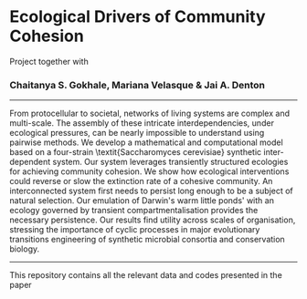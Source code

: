 # Ecological Drivers of Community Cohesion

Project together with 

### Chaitanya S. Gokhale, Mariana Velasque & Jai A. Denton

---

From protocellular to societal, networks of living systems are complex and multi-scale. 
The assembly of these intricate interdependencies, under ecological pressures, can be nearly impossible to understand using pairwise methods. 
We develop a mathematical and computational model based on a four-strain \textit{Saccharomyces cerevisiae} synthetic inter-dependent system.
Our system leverages transiently structured ecologies for achieving community cohesion. 
We show how ecological interventions could reverse or slow the extinction rate of a cohesive community. 
An interconnected system first needs to persist long enough to be a subject of natural selection. 
Our emulation of Darwin's warm little ponds' with an ecology governed by transient compartmentalisation provides the necessary persistence.
Our results find utility across scales of organisation, stressing the importance of cyclic processes in major evolutionary transitions engineering of synthetic microbial consortia and conservation biology.

----

This repository contains all the relevant data and codes presented in the paper
